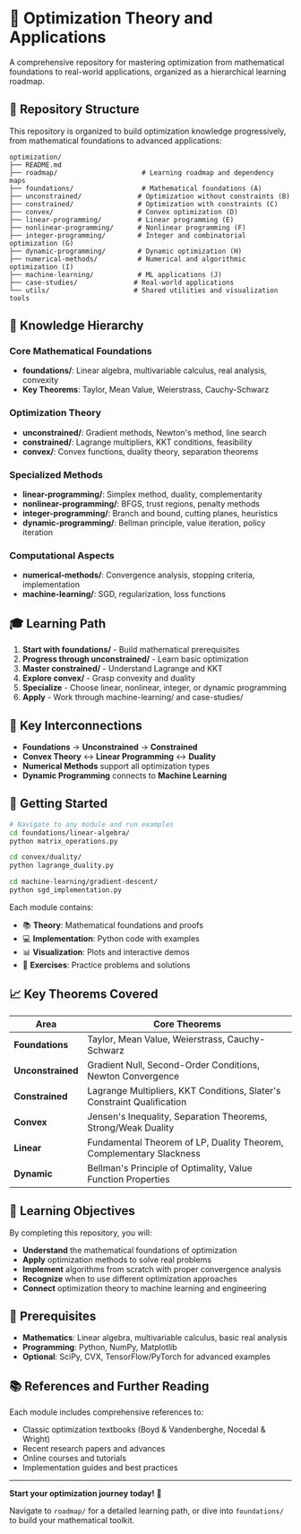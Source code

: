 # 🧭 Optimization Theory and Applications

A comprehensive repository for mastering optimization from mathematical foundations to real-world applications, organized as a hierarchical learning roadmap.

## 🎯 Repository Structure

This repository is organized to build optimization knowledge progressively, from mathematical foundations to advanced applications:

```
optimization/
├── README.md
├── roadmap/                     # Learning roadmap and dependency maps
├── foundations/                 # Mathematical foundations (A)
├── unconstrained/              # Optimization without constraints (B)
├── constrained/                # Optimization with constraints (C)
├── convex/                     # Convex optimization (D)
├── linear-programming/         # Linear programming (E)
├── nonlinear-programming/      # Nonlinear programming (F)
├── integer-programming/        # Integer and combinatorial optimization (G)
├── dynamic-programming/        # Dynamic optimization (H)
├── numerical-methods/          # Numerical and algorithmic optimization (I)
├── machine-learning/           # ML applications (J)
├── case-studies/              # Real-world applications
└── utils/                     # Shared utilities and visualization tools
```

## 🧩 Knowledge Hierarchy

### **Core Mathematical Foundations**
- **foundations/**: Linear algebra, multivariable calculus, real analysis, convexity
- **Key Theorems**: Taylor, Mean Value, Weierstrass, Cauchy-Schwarz

### **Optimization Theory**
- **unconstrained/**: Gradient methods, Newton's method, line search
- **constrained/**: Lagrange multipliers, KKT conditions, feasibility
- **convex/**: Convex functions, duality theory, separation theorems

### **Specialized Methods**
- **linear-programming/**: Simplex method, duality, complementarity
- **nonlinear-programming/**: BFGS, trust regions, penalty methods
- **integer-programming/**: Branch and bound, cutting planes, heuristics
- **dynamic-programming/**: Bellman principle, value iteration, policy iteration

### **Computational Aspects**
- **numerical-methods/**: Convergence analysis, stopping criteria, implementation
- **machine-learning/**: SGD, regularization, loss functions

## 🎓 Learning Path

1. **Start with foundations/** - Build mathematical prerequisites
2. **Progress through unconstrained/** - Learn basic optimization
3. **Master constrained/** - Understand Lagrange and KKT
4. **Explore convex/** - Grasp convexity and duality
5. **Specialize** - Choose linear, nonlinear, integer, or dynamic programming
6. **Apply** - Work through machine-learning/ and case-studies/

## 🔗 Key Interconnections

- **Foundations** → **Unconstrained** → **Constrained**
- **Convex Theory** ↔ **Linear Programming** ↔ **Duality**
- **Numerical Methods** support all optimization types
- **Dynamic Programming** connects to **Machine Learning**

## 🚀 Getting Started

```bash
# Navigate to any module and run examples
cd foundations/linear-algebra/
python matrix_operations.py

cd convex/duality/
python lagrange_duality.py

cd machine-learning/gradient-descent/
python sgd_implementation.py
```

Each module contains:
- 📚 **Theory**: Mathematical foundations and proofs
- 💻 **Implementation**: Python code with examples
- 📊 **Visualization**: Plots and interactive demos
- 🧪 **Exercises**: Practice problems and solutions

## 📈 Key Theorems Covered

| Area | Core Theorems |
|------|---------------|
| **Foundations** | Taylor, Mean Value, Weierstrass, Cauchy-Schwarz |
| **Unconstrained** | Gradient Null, Second-Order Conditions, Newton Convergence |
| **Constrained** | Lagrange Multipliers, KKT Conditions, Slater's Constraint Qualification |
| **Convex** | Jensen's Inequality, Separation Theorems, Strong/Weak Duality |
| **Linear** | Fundamental Theorem of LP, Duality Theorem, Complementary Slackness |
| **Dynamic** | Bellman's Principle of Optimality, Value Function Properties |

## 🎯 Learning Objectives

By completing this repository, you will:

- **Understand** the mathematical foundations of optimization
- **Apply** optimization methods to solve real problems
- **Implement** algorithms from scratch with proper convergence analysis
- **Recognize** when to use different optimization approaches
- **Connect** optimization theory to machine learning and engineering

## 🔧 Prerequisites

- **Mathematics**: Linear algebra, multivariable calculus, basic real analysis
- **Programming**: Python, NumPy, Matplotlib
- **Optional**: SciPy, CVX, TensorFlow/PyTorch for advanced examples

## 📚 References and Further Reading

Each module includes comprehensive references to:
- Classic optimization textbooks (Boyd & Vandenberghe, Nocedal & Wright)
- Recent research papers and advances
- Online courses and tutorials
- Implementation guides and best practices

---

**Start your optimization journey today!** 🚀

Navigate to `roadmap/` for a detailed learning path, or dive into `foundations/` to build your mathematical toolkit.